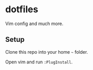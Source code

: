 # dotfiles

Vim config and much more.

## Setup

Clone this repo into your home `~` folder.

Open vim and run `:PlugInstall`.
